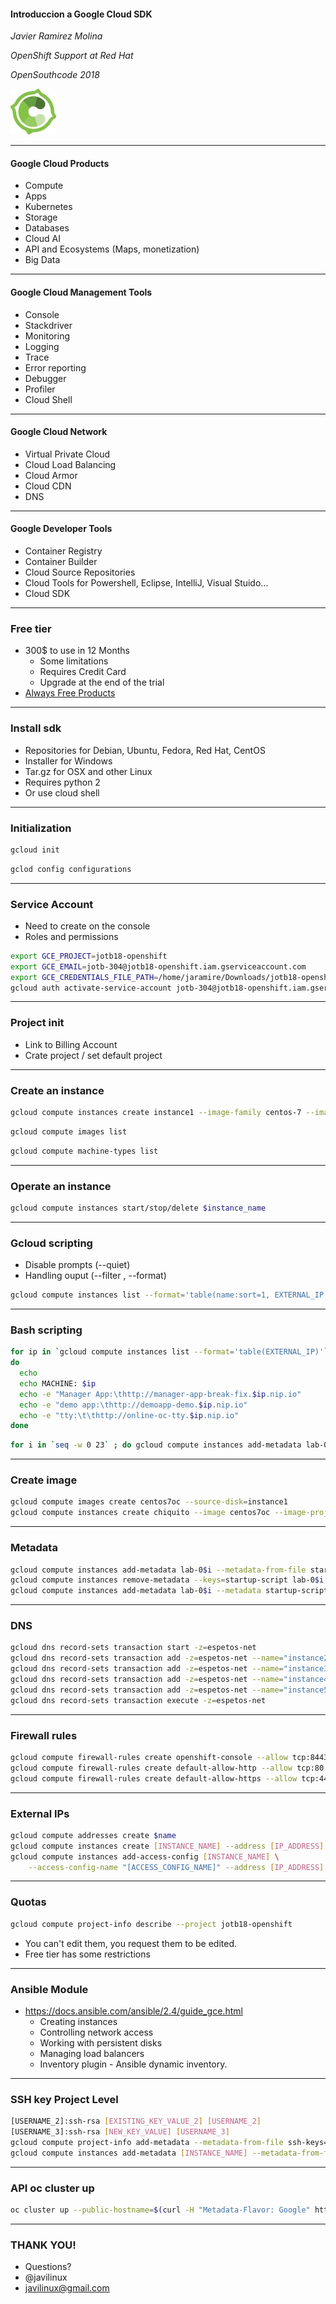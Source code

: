 #### Introduccion a Google Cloud SDK

*Javier Ramirez Molina*

*OpenShift Support at Red Hat*

*OpenSouthcode 2018*

![opensouthcode logo](opensouthcodelogo.jpg)

---
#### Google Cloud Products

- Compute
- Apps
- Kubernetes
- Storage
- Databases
- Cloud AI
- API and Ecosystems (Maps, monetization)
- Big Data

---
#### Google Cloud Management Tools

- Console
- Stackdriver
- Monitoring
- Logging
- Trace
- Error reporting
- Debugger
- Profiler
- Cloud Shell

---
#### Google Cloud Network

- Virtual Private Cloud
- Cloud Load Balancing
- Cloud Armor
- Cloud CDN
- DNS

---
#### Google Developer Tools

- Container Registry
- Container Builder
- Cloud Source Repositories
- Cloud Tools for Powershell, Eclipse, IntelliJ, Visual Stuido...
- Cloud SDK

---
### Free tier

- 300$ to use in 12 Months
    - Some limitations
    - Requires Credit Card
    - Upgrade at the end of the trial
- [Always Free Products](https://cloud.google.com/free/)

---
### Install sdk

- Repositories for Debian, Ubuntu, Fedora, Red Hat, CentOS
- Installer for Windows
- Tar.gz for OSX and other Linux
- Requires python 2
- Or use cloud shell

---
### Initialization
```sh
gcloud init
```
```sh
gclod config configurations
```

---
### Service Account
- Need to create on the console
- Roles and permissions

```sh
export GCE_PROJECT=jotb18-openshift
export GCE_EMAIL=jotb-304@jotb18-openshift.iam.gserviceaccount.com
export GCE_CREDENTIALS_FILE_PATH=/home/jaramire/Downloads/jotb18-openshift-a7b630842800.json
gcloud auth activate-service-account jotb-304@jotb18-openshift.iam.gserviceaccount.com --key-file=/home/jaramire/Downloads/jotb18-openshift-a7b630842800.json
```

---
### Project init
- Link to Billing Account
- Crate project / set default project

---
### Create an instance

```sh
gcloud compute instances create instance1 --image-family centos-7 --image-project centos-cloud --machine-type g1-small --tags default-allow-http,default-allow-https,openshift-console
```
```sh
gcloud compute images list
```
```sh
gcloud compute machine-types list
```

---
### Operate an instance

```sh
gcloud compute instances start/stop/delete $instance_name
```

---
### Gcloud scripting
- Disable prompts (--quiet)
- Handling ouput (--filter , --format)
```sh
gcloud compute instances list --format='table(name:sort=1, EXTERNAL_IP, status)'
```

---
### Bash scripting
```sh
for ip in `gcloud compute instances list --format='table(EXTERNAL_IP)'`
do
  echo
  echo MACHINE: $ip
  echo -e "Manager App:\thttp://manager-app-break-fix.$ip.nip.io"
  echo -e "demo app:\thttp://demoapp-demo.$ip.nip.io"
  echo -e "tty:\t\thttp://online-oc-tty.$ip.nip.io"
done
```

```sh
for i in `seq -w 0 23` ; do gcloud compute instances add-metadata lab-0$i --metadata-from-file startup-script=foo.sh ; done
```

---
### Create image
```sh
gcloud compute images create centos7oc --source-disk=instance1
gcloud compute instances create chiquito --image centos7oc --image-project jotb18-openshift --machine-type g1-small --tags default-allow-http,default-allow-https,openshift-console
```

---
### Metadata
```sh
gcloud compute instances add-metadata lab-0$i --metadata-from-file startup-script=foo.sh
gcloud compute instances remove-metadata --keys=startup-script lab-0$i 
gcloud compute instances add-metadata lab-0$i --metadata startup-script=/root/start_cluster.sh
```

---
### DNS
```sh
gcloud dns record-sets transaction start -z=espetos-net
gcloud dns record-sets transaction add -z=espetos-net --name="instance2.espetos.net." --type=A --ttl="300" "35.189.124.139"
gcloud dns record-sets transaction add -z=espetos-net --name="instance3.espetos.net." --type=A --ttl="300" "35.230.135.245"
gcloud dns record-sets transaction add -z=espetos-net --name="instance4.espetos.net." --type=A --ttl="300" "35.197.226.185"
gcloud dns record-sets transaction add -z=espetos-net --name="instance5.espetos.net." --type=A --ttl="300" "35.197.226.185"
gcloud dns record-sets transaction execute -z=espetos-net
```

---
### Firewall rules
```sh
gcloud compute firewall-rules create openshift-console --allow tcp:8443 --description "Allow incoming traffic on TCP port 8443" --direction INGRESS --target-tags openshift-console
gcloud compute firewall-rules create default-allow-http --allow tcp:80 --description "Allow incoming traffic on TCP port 80" --direction INGRESS --target-tags default-allow-http
gcloud compute firewall-rules create default-allow-https --allow tcp:443 --description "Allow incoming traffic on TCP port 443" --direction INGRESS --target-tags default-allow-https
```

---
### External IPs
```sh
gcloud compute addresses create $name
gcloud compute instances create [INSTANCE_NAME] --address [IP_ADDRESS]
gcloud compute instances add-access-config [INSTANCE_NAME] \
    --access-config-name "[ACCESS_CONFIG_NAME]" --address [IP_ADDRESS]
```

--- 
### Quotas
```sh
gcloud compute project-info describe --project jotb18-openshift
```
- You can't edit them, you request them to be edited.
- Free tier has some restrictions

---
### Ansible Module
- https://docs.ansible.com/ansible/2.4/guide_gce.html
    - Creating instances
    - Controlling network access
    - Working with persistent disks
    - Managing load balancers
    - Inventory plugin - Ansible dynamic inventory.

---
### SSH key Project Level
```sh
[USERNAME_2]:ssh-rsa [EXISTING_KEY_VALUE_2] [USERNAME_2]
[USERNAME_3]:ssh-rsa [NEW_KEY_VALUE] [USERNAME_3]
gcloud compute project-info add-metadata --metadata-from-file ssh-keys=[LIST_PATH]
gcloud compute instances add-metadata [INSTANCE_NAME] --metadata-from-file ssh-keys=[LIST_PATH]
```

---
### API oc cluster up
```sh
oc cluster up --public-hostname=$(curl -H "Metadata-Flavor: Google" http://metadata.google.internal/computeMetadata/v1/instance/network-interfaces/0/access-configs/0/external-ip)
```

---
### THANK YOU!

- Questions?
- @javilinux
- javilinux@gmail.com
